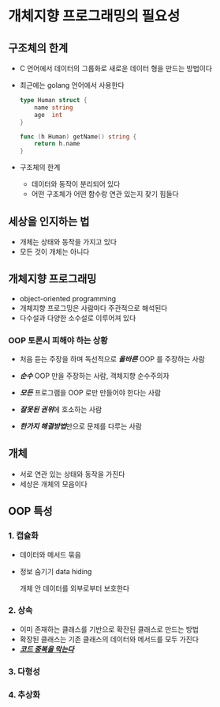 # 개체지향 프로그래밍의 필요성

## 구조체의 한계

- C 언어에서 데이터의 그룹화로 새로운 데이터 형을 만드는 방법이다 

- 최근에는 golang 언어에서 사용한다 

  ```go
  type Human struct {
      name string
      age  int 
  }
  
  func (h Human) getName() string {
      return h.name
  }
  ```

- 구조체의 한계
  - 데이터와 동작이 분리되어 있다 
  - 어떤 구조체가 어떤 함수랑 연관 있는지 찾기 힘들다

## 세상을 인지하는 법

- 개체는 상태와 동작을 가지고 있다 
-  모든 것이 개체는 아니다 

## 개체지향 프로그래밍

- object-oriented programming
- 개체지향 프로그밍은 사람마다 주관적으로 해석된다 
- 다수설과 다양한 소수설로 이루어져 있다

###  OOP 토론시 피해야 하는 상황

- 처음 듣는 주장을 하며 독선적으로 ***올바른*** OOP 를 주장하는 사람

- ***순수*** OOP 만을 주장하는 사람, 객체지향 순수주의자

- ***모든*** 프로그램을 OOP 로만 만들어야 한다는 사람 

- ***잘못된 권위***에 호소하는 사람

- ***한가지 해결방법***만으로 문제를 다루는 사람 

  

## 개체 

- 서로 연관 있는 상태와 동작을 가진다
- 세상은 개체의 모음이다 



## OOP 특성

### 1. 캡슐화

- 데이터와 메서드 묶음

- 정보 숨기기 data hiding 

  개체 안 데이터를 외부로부터 보호한다 

### 2. 상속

- 이미 존재하는 클래스를 기반으로 확잔된 클래스로 만드는 방법
- 확장된 클래스는 기존 클래스의 데이터와 메서드를 모두 가진다
- ***<u>코드 중복을 막는다</u>*** 

### 3. 다형성

### 4. 추상화

